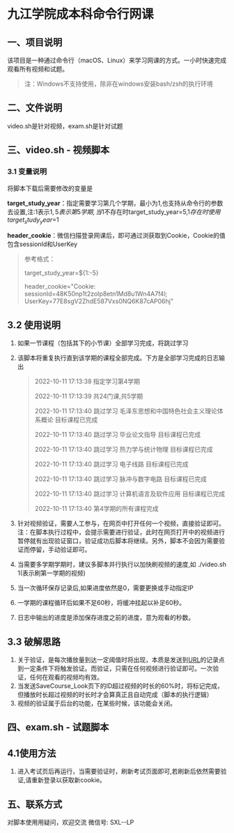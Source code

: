 # 九江学院成本科命令行网课

## 一、项目说明

该项目是一种通过命令行（macOS、Linux）来学习网课的方式。一小时快速完成观看所有视频和试题。

> 注：Windows不支持使用，除非在windows安装bash/zsh的执行环境



## 二、文件说明

video.sh是针对视频，exam.sh是针对试题



## 三、video.sh - 视频脚本

### 3.1 变量说明

将脚本下载后需要修改的变量是

**target_study_year**：指定需要学习第几个学期，最小为1,也支持从命令行的参数去设置,注:1表示$1,5表示第5学期,当$1不存在时target_study_year=5,$1存在时使用target_study_year=$1

**header_cookie**：微信扫描登录网课后，即可通过浏获取到Cookie，Cookie的值包含sessionId和UserKey

> 参考格式：
>
> target_study_year=${1:-5}
>
> header_cookie="Cookie: sessionId=48K50np1t2zoIp8etn1Md8u1Wn4A7f4l; UserKey=77E8sgV2ZhdE587Vxs0NQ6K87cAP06hj"
>

## 3.2 使用说明

1. 如果一节课程（包括其下的小节课）全部学习完成，将跳过学习

2. 该脚本将重复执行直到该学期的课程全部完成。下方是全部学习完成的日志输出

   > 2022-10-11 17:13:38 指定学习第4学期
   >
   > 2022-10-11 17:13:39 共24门课,共5学期
   >
   > 2022-10-11 17:13:40 跳过学习 毛泽东思想和中国特色社会主义理论体系概论 目标课程已完成
   >
   > 2022-10-11 17:13:40 跳过学习 毕业论文指导 目标课程已完成
   >
   > 2022-10-11 17:13:40 跳过学习 热力学与统计物理 目标课程已完成
   >
   > 2022-10-11 17:13:40 跳过学习 电子线路 目标课程已完成
   >
   > 2022-10-11 17:13:40 跳过学习 脉冲与数字电路 目标课程已完成
   >
   > 2022-10-11 17:13:40 跳过学习 计算机语言及软件应用 目标课程已完成
   >
   > 2022-10-11 17:13:40 第4学期的所有课程完成

3. 针对视频验证，需要人工参与，在网页中打开任何一个视频，直接验证即可。注：在脚本执行过程中，会提示需要进行验证，此时在网页打开中的视频进行暂停就有出现验证窗口，验证成功后脚本将继续。另外，脚本不会因为需要验证而停留，手动验证即可。

4. 当需要多学期学期时，建议多脚本并行执行以加快刷视频的速度,如 ./video.sh 1(表示刷第一学期的视频)

5. 当一次循环保存记录后,如果进度依然是0，需要更换或手动指定IP

6. 一学期的课程循环后如果不足60秒，将缓冲挂起以补足60秒。

7. 日志中输出的进度是添加保存进度之前的进度，意为观看的秒数。

## 3.3 破解思路

1. 关于验证，是每次播放量到达一定阈值时将出现，本质是发送到[URL](http://jjxy.web2.superchutou.com/service/datastore/WebCourse/SaveCourse_Look)的记录点到一定条件下将触发验证。而验证，只需在任何视频进行验证即可。一次验证，任何在观看的视频均有效。
2. 当发送SaveCourse_Look页下的ID超过视频的时长的60%时，将标记完成，但播放时长超过视频的时长时才会算真正且自动完成（脚本的执行逻辑）
3. 视频的验证属于后台的功能，在某些时候，该功能会关闭。

## 四、exam.sh - 试题脚本

## 4.1使用方法

1. 进入考试页后再运行，当需要验证时，刷新考试页面即可,若刷新后依然需要验证,请重新登录以获取新cookie。



## 五、联系方式

对脚本使用用疑问，欢迎交流 微信号: SXL--LP